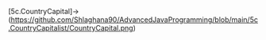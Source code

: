 [5c.CountryCapital]->(https://github.com/Shlaghana90/AdvancedJavaProgramming/blob/main/5c.CountryCapitalist/CountryCapital.png)
